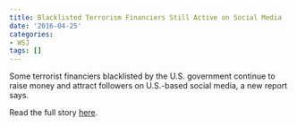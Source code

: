 ```yaml
---
title: Blacklisted Terrorism Financiers Still Active on Social Media
date: '2016-04-25'
categories:
- WSJ
tags: []
---
```

Some terrorist financiers blacklisted by the U.S. government continue to raise money and attract followers on U.S.-based social media, a new report says.

Read the full story [here](http://www.wsj.com/articles/blacklisted-terrorism-financiers-still-active-on-social-media-1461556861).